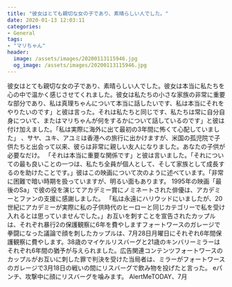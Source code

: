 ```yaml
---
title: "彼女はとても親切な女の子であり、素晴らしい人でした。"
date: 2020-01-13 12:03:11
categories:
- General
tags:
- "マリちゃん"
header:
  image: /assets/images/20200113115946.jpg
  og_image: /assets/images/20200113115946.jpg
---
```


彼女はとても親切な女の子であり、素晴らしい人でした。彼女は本当に私たちを心の中で温かく感じさせてくれました。彼女は私たちの小さな家族の非常に重要な部分であり、私は真理ちゃんについて本当に話したいです、私は本当にそれをやりたいのです」と彼は言った。それは私たちと同じです、私たちは常に自分自身について、またはマリちゃんが何をするかについて話しているのです」と彼は付け加えました。「私は実際に海外に出て最初の3年間に怖くて心配していました」 、サヤ、ユキ、アユミは香港への旅行に出かけますが、米国の孤児院で子供たちと出会って以来、彼らは非常に親しい友人になりました。あなたの子供が必要なだけ。 「それは本当に重要な関係です」と彼は言いました。「それについての最も良いことの一つは、私たち全員が個人として、そして家族として成長するのを助けたことです。」彼はこの映画について次のように述べています。「非常に困難で暗い時期を扱っていますが、明るい面もあります。 1995年の映画「最後のSa」で彼の役を演じてアカデミー賞にノミネートされた俳優は、アカデミーとファンの支援に感謝しました。 「私は永遠にハリウッドにいましたが、20世紀にアカデミーが実際に私の子供時代のヒーローと同じカテゴリーで私を受け入れるとは思っていませんでした。」お互いを刺すことを宣告されたカップルは、それぞれ暴行2の保護観察に6年を費やしますフォートワースのガレージで拳闘になった議論で顔を刺したカップルは、7月28日月曜日にそれぞれ6年間保護観察に費やします。38歳のマイケルリスバーグと21歳のキンバリーミラーはそれぞれ6年間の猶予が与えられました。広告関連コンテンツフォートワースのカップルがお互いに刺した罪で判決を受けた当局者は、ミラーがフォートワースのガレージで3月18日の戦いの間にリスバーグで飲み物を投げたと言った。 eパンチ、攻撃中に顔にリスバーグを噛みます。 AlertMeTODAY、7月
